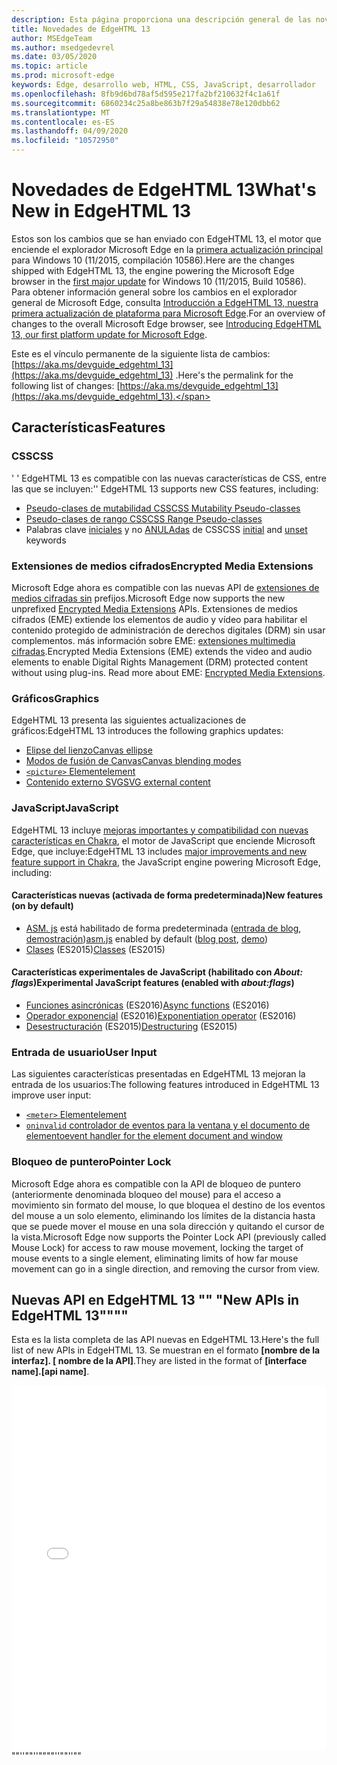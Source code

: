 ```yaml
---
description: Esta página proporciona una descripción general de las novedades de EdgeHTML 13.
title: Novedades de EdgeHTML 13
author: MSEdgeTeam
ms.author: msedgedevrel
ms.date: 03/05/2020
ms.topic: article
ms.prod: microsoft-edge
keywords: Edge, desarrollo web, HTML, CSS, JavaScript, desarrollador
ms.openlocfilehash: 8fb9d6bd78af5d595e217fa2bf210632f4c1a61f
ms.sourcegitcommit: 6860234c25a8be863b7f29a54838e78e120dbb62
ms.translationtype: MT
ms.contentlocale: es-ES
ms.lasthandoff: 04/09/2020
ms.locfileid: "10572950"
---
```

# <span data-ttu-id="8f964-104">Novedades de EdgeHTML 13</span><span class="sxs-lookup"><span data-stu-id="8f964-104">What's New in EdgeHTML 13</span></span>
<span data-ttu-id="8f964-105">Estos son los cambios que se han enviado con EdgeHTML 13, el motor que enciende el explorador Microsoft Edge en la [primera actualización principal](https://blogs.windows.com/windowsexperience/2015/11/12/first-major-update-for-windows-10-available-today/) para Windows 10 (11/2015, compilación 10586).</span><span class="sxs-lookup"><span data-stu-id="8f964-105">Here are the changes shipped with EdgeHTML 13, the engine powering the Microsoft Edge browser in the [first major update](https://blogs.windows.com/windowsexperience/2015/11/12/first-major-update-for-windows-10-available-today/) for Windows 10 (11/2015, Build 10586).</span></span> <span data-ttu-id="8f964-106">Para obtener información general sobre los cambios en el explorador general de Microsoft Edge, consulta [Introducción a EdgeHTML 13, nuestra primera actualización de plataforma para Microsoft Edge](https://blogs.windows.com/msedgedev/2015/11/16/introducing-edgehtml-13-our-first-platform-update-for-microsoft-edge/).</span><span class="sxs-lookup"><span data-stu-id="8f964-106">For an overview of changes to the overall Microsoft Edge browser, see [Introducing EdgeHTML 13, our first platform update for Microsoft Edge](https://blogs.windows.com/msedgedev/2015/11/16/introducing-edgehtml-13-our-first-platform-update-for-microsoft-edge/).</span></span>

<span data-ttu-id="8f964-107">Este es el vínculo permanente de la siguiente lista de cambios: [https://aka.ms/devguide_edgehtml_13](https://aka.ms/devguide_edgehtml_13) .</span><span class="sxs-lookup"><span data-stu-id="8f964-107">Here's the permalink for the following list of changes: [https://aka.ms/devguide_edgehtml_13](https://aka.ms/devguide_edgehtml_13).</span></span>

## <span data-ttu-id="8f964-108">Características</span><span class="sxs-lookup"><span data-stu-id="8f964-108">Features</span></span>

### <span data-ttu-id="8f964-109">CSS</span><span class="sxs-lookup"><span data-stu-id="8f964-109">CSS</span></span>
<span data-ttu-id="8f964-110">' ' EdgeHTML 13 es compatible con las nuevas características de CSS, entre las que se incluyen:</span><span class="sxs-lookup"><span data-stu-id="8f964-110">'' EdgeHTML 13 supports new CSS features, including:</span></span>
* [<span data-ttu-id="8f964-111">Pseudo-clases de mutabilidad CSS</span><span class="sxs-lookup"><span data-stu-id="8f964-111">CSS Mutability Pseudo-classes</span></span>](https://developer.microsoft.com/microsoft-edge/platform/status/cssmutabilitypseudoclasses/)
* [<span data-ttu-id="8f964-112">Pseudo-clases de rango CSS</span><span class="sxs-lookup"><span data-stu-id="8f964-112">CSS Range Pseudo-classes</span></span>](https://developer.microsoft.com/microsoft-edge/platform/status/cssrangepseudoclasses/)
* <span data-ttu-id="8f964-113">Palabras clave [iniciales](https://developer.microsoft.com/microsoft-edge/platform/status/cssinitialvalue/) y no [ANULAdas](https://developer.microsoft.com/microsoft-edge/platform/status/cssunsetvalue/) de CSS</span><span class="sxs-lookup"><span data-stu-id="8f964-113">CSS [initial](https://developer.microsoft.com/microsoft-edge/platform/status/cssinitialvalue/) and [unset](https://developer.microsoft.com/microsoft-edge/platform/status/cssunsetvalue/) keywords</span></span>

### <span data-ttu-id="8f964-114">Extensiones de medios cifrados</span><span class="sxs-lookup"><span data-stu-id="8f964-114">Encrypted Media Extensions</span></span>
<span data-ttu-id="8f964-115">Microsoft Edge ahora es compatible con las nuevas API de [extensiones de medios cifradas sin](https://w3.org/TR/encrypted-media/) prefijos.</span><span class="sxs-lookup"><span data-stu-id="8f964-115">Microsoft Edge now supports the new unprefixed [Encrypted Media Extensions](https://w3.org/TR/encrypted-media/) APIs.</span></span> <span data-ttu-id="8f964-116">Extensiones de medios cifrados (EME) extiende los elementos de audio y vídeo para habilitar el contenido protegido de administración de derechos digitales (DRM) sin usar complementos. más información sobre EME: [extensiones multimedia cifradas](https://docs.microsoft.com/microsoft-edge/dev-guide/multimedia/encrypted-media-extensions).</span><span class="sxs-lookup"><span data-stu-id="8f964-116">Encrypted Media Extensions (EME) extends the video and audio elements to enable Digital Rights Management (DRM) protected content without using plug-ins. Read more about EME: [Encrypted Media Extensions](https://docs.microsoft.com/microsoft-edge/dev-guide/multimedia/encrypted-media-extensions).</span></span>

### <span data-ttu-id="8f964-117">Gráficos</span><span class="sxs-lookup"><span data-stu-id="8f964-117">Graphics</span></span>

<span data-ttu-id="8f964-118">EdgeHTML 13 presenta las siguientes actualizaciones de gráficos:</span><span class="sxs-lookup"><span data-stu-id="8f964-118">EdgeHTML 13 introduces the following graphics updates:</span></span>
* [<span data-ttu-id="8f964-119">Elipse del lienzo</span><span class="sxs-lookup"><span data-stu-id="8f964-119">Canvas ellipse</span></span>](https://developer.microsoft.com/microsoft-edge/platform/status/canvas2dellipse/)
* [<span data-ttu-id="8f964-120">Modos de fusión de Canvas</span><span class="sxs-lookup"><span data-stu-id="8f964-120">Canvas blending modes</span></span>](https://developer.microsoft.com/microsoft-edge/platform/status/compositingandblendingincanvas2d/)
* [`<picture>` <span data-ttu-id="8f964-121">Element</span><span class="sxs-lookup"><span data-stu-id="8f964-121">element</span></span>](https://developer.microsoft.com/microsoft-edge/platform/status/pictureelement/)
* [<span data-ttu-id="8f964-122">Contenido externo SVG</span><span class="sxs-lookup"><span data-stu-id="8f964-122">SVG external content</span></span>](https://developer.microsoft.com/microsoft-edge/platform/status/svgexternalcontent/)

### <span data-ttu-id="8f964-123">JavaScript</span><span class="sxs-lookup"><span data-stu-id="8f964-123">JavaScript</span></span>
<span data-ttu-id="8f964-124">EdgeHTML 13 incluye [mejoras importantes y compatibilidad con nuevas características en Chakra](https://blogs.windows.com/msedgedev/2015/09/30/asynchronous-code-gets-easier-with-es2016-async-function-support-in-chakra-and-microsoft-edge/), el motor de JavaScript que enciende Microsoft Edge, que incluye:</span><span class="sxs-lookup"><span data-stu-id="8f964-124">EdgeHTML 13 includes [major improvements and new feature support in Chakra](https://blogs.windows.com/msedgedev/2015/09/30/asynchronous-code-gets-easier-with-es2016-async-function-support-in-chakra-and-microsoft-edge/), the JavaScript engine powering Microsoft Edge, including:</span></span>

#### <span data-ttu-id="8f964-125">Características nuevas (activada de forma predeterminada)</span><span class="sxs-lookup"><span data-stu-id="8f964-125">New features (on by default)</span></span>

* <span data-ttu-id="8f964-126">[ASM. js](https://developer.microsoft.com/microsoft-edge/platform/status/asmjs/?q=asm.js) está habilitado de forma predeterminada ([entrada de blog](https://blogs.windows.com/msedgedev/2015/11/10/supercharging-javascript-performance-with-asm-js/), [demostración](https://dev.windows.com/microsoft-edge/testdrive/demos/chess/))</span><span class="sxs-lookup"><span data-stu-id="8f964-126">[asm.js](https://developer.microsoft.com/microsoft-edge/platform/status/asmjs/?q=asm.js) enabled by default ([blog post](https://blogs.windows.com/msedgedev/2015/11/10/supercharging-javascript-performance-with-asm-js/), [demo](https://dev.windows.com/microsoft-edge/testdrive/demos/chess/))</span></span>
* <span data-ttu-id="8f964-127">[Clases](https://developer.microsoft.com/microsoft-edge/platform/status/asmjs/?q=classes) (ES2015)</span><span class="sxs-lookup"><span data-stu-id="8f964-127">[Classes](https://developer.microsoft.com/microsoft-edge/platform/status/asmjs/?q=classes) (ES2015)</span></span>

#### <span data-ttu-id="8f964-128">Características experimentales de JavaScript (habilitado con *About: flags*)</span><span class="sxs-lookup"><span data-stu-id="8f964-128">Experimental JavaScript features (enabled with *about:flags*)</span></span>

* <span data-ttu-id="8f964-129">[Funciones asincrónicas](https://developer.microsoft.com/microsoft-edge/platform/status/asyncfunctions/?q=async%20functions) (ES2016)</span><span class="sxs-lookup"><span data-stu-id="8f964-129">[Async functions](https://developer.microsoft.com/microsoft-edge/platform/status/asyncfunctions/?q=async%20functions) (ES2016)</span></span>
* <span data-ttu-id="8f964-130">[Operador exponencial](https://developer.microsoft.com/microsoft-edge/platform/status/exponentiationoperatores2016/?q=exponentiation%20operator) (ES2016)</span><span class="sxs-lookup"><span data-stu-id="8f964-130">[Exponentiation operator](https://developer.microsoft.com/microsoft-edge/platform/status/exponentiationoperatores2016/?q=exponentiation%20operator) (ES2016)</span></span>
* <span data-ttu-id="8f964-131">[Desestructuración](https://developer.microsoft.com/microsoft-edge/platform/status/destructuringES2015/?q=destructuring) (ES2015)</span><span class="sxs-lookup"><span data-stu-id="8f964-131">[Destructuring](https://developer.microsoft.com/microsoft-edge/platform/status/destructuringES2015/?q=destructuring) (ES2015)</span></span>

### <span data-ttu-id="8f964-132">Entrada de usuario</span><span class="sxs-lookup"><span data-stu-id="8f964-132">User Input</span></span>
<span data-ttu-id="8f964-133">Las siguientes características presentadas en EdgeHTML 13 mejoran la entrada de los usuarios:</span><span class="sxs-lookup"><span data-stu-id="8f964-133">The following features introduced in EdgeHTML 13 improve user input:</span></span>
* [`<meter>` <span data-ttu-id="8f964-134">Element</span><span class="sxs-lookup"><span data-stu-id="8f964-134">element</span></span>](https://developer.microsoft.com/microsoft-edge/platform/status/meterelement/)
* [`oninvalid` <span data-ttu-id="8f964-135">controlador de eventos para la ventana y el documento de elemento</span><span class="sxs-lookup"><span data-stu-id="8f964-135">event handler for the element document and window</span></span>](https://developer.microsoft.com/microsoft-edge/platform/status/oninvalideventhandler/)

### <span data-ttu-id="8f964-136">Bloqueo de puntero</span><span class="sxs-lookup"><span data-stu-id="8f964-136">Pointer Lock</span></span>
<span data-ttu-id="8f964-137">Microsoft Edge ahora es compatible con la API de bloqueo de puntero (anteriormente denominada bloqueo del mouse) para el acceso a movimiento sin formato del mouse, lo que bloquea el destino de los eventos del mouse a un solo elemento, eliminando los límites de la distancia hasta que se puede mover el mouse en una sola dirección y quitando el cursor de la vista.</span><span class="sxs-lookup"><span data-stu-id="8f964-137">Microsoft Edge now supports the Pointer Lock API (previously called Mouse Lock) for access to raw mouse movement, locking the target of mouse events to a single element, eliminating limits of how far mouse movement can go in a single direction, and removing the cursor from view.</span></span> 


## <span data-ttu-id="8f964-138">Nuevas API en EdgeHTML 13 "" "</span><span class="sxs-lookup"><span data-stu-id="8f964-138">New APIs in EdgeHTML 13""""</span></span>

<span data-ttu-id="8f964-139">Esta es la lista completa de las API nuevas en EdgeHTML 13.</span><span class="sxs-lookup"><span data-stu-id="8f964-139">Here's the full list of new APIs in EdgeHTML 13.</span></span> <span data-ttu-id="8f964-140">Se muestran en el formato **[nombre de la interfaz]. [ nombre de la API]**.</span><span class="sxs-lookup"><span data-stu-id="8f964-140">They are listed in the format of **[interface name].[api name]**.</span></span>
<iframe height='584' scrolling='no' title='<span data-ttu-id="8f964-141">Nuevas API en EdgeHTML 13</span><span class="sxs-lookup"><span data-stu-id="8f964-141">New APIs in EdgeHTML 13</span></span>' src='//codepen.io/MicrosoftEdgeDocumentation/embed/vmzxEY/?height=584&theme-id=23761&default-tab=result&embed-version=2' frameborder='no' allowtransparency='true' allowfullscreen='true' style='width: 100%;'><span data-ttu-id="8f964-142">Consulta las <a href='https://codepen.io/MicrosoftEdgeDocumentation/pen/vmzxEY/'> nuevas API de Pen en EdgeHTML 13 de </a> docs Edge ( <a href='http://codepen.io/MicrosoftEdgeDocumentation'> @MicrosoftEdgeDocumentation </a> ) en <a href='http://codepen.io'> CodePen </a> .</span><span class="sxs-lookup"><span data-stu-id="8f964-142">See the Pen <a href='https://codepen.io/MicrosoftEdgeDocumentation/pen/vmzxEY/'>New APIs in EdgeHTML 13</a> by Microsoft Edge Docs (<a href='http://codepen.io/MicrosoftEdgeDocumentation'>@MicrosoftEdgeDocumentation</a>) on <a href='http://codepen.io'>CodePen</a>.</span></span></iframe><span data-ttu-id="8f964-143">""''""''""</span><span class="sxs-lookup"><span data-stu-id="8f964-143">""''""''""</span></span>
